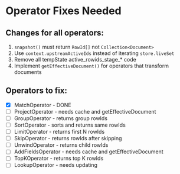 # Operator Fixes Needed

## Changes for all operators:
1. `snapshot()` must return `RowId[]` not `Collection<Document>`
2. Use `context.upstreamActiveIds` instead of iterating `store.liveSet`
3. Remove all tempState active_rowids_stage_* code
4. Implement `getEffectiveDocument()` for operators that transform documents

## Operators to fix:
- [x] MatchOperator - DONE
- [ ] ProjectOperator - needs cache and getEffectiveDocument
- [ ] GroupOperator - returns group rowIds
- [ ] SortOperator - sorts and returns same rowIds
- [ ] LimitOperator - returns first N rowIds
- [ ] SkipOperator - returns rowIds after skipping
- [ ] UnwindOperator - returns child rowIds
- [ ] AddFieldsOperator - needs cache and getEffectiveDocument
- [ ] TopKOperator - returns top K rowIds
- [ ] LookupOperator - needs updating